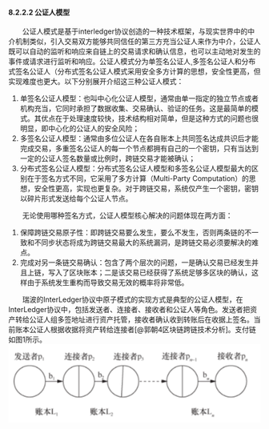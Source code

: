 #### 8.2.2.2 公证人模型
&emsp;&emsp;公证人模式是基于interledger协议创造的一种技术框架，与现实世界中的中介机制类似，引入交易双方能够共同信任的第三方充当公证人来作为中介，公证人既可以自动的监听和响应来自链上的交易请求和确认信息，也可以主动地对发生的事件或请求进行监听和响应。公证人模式分为单签名公证人¸多签名公证人和分布式签名公证人（分布式签名公证人模式采用安全多方计算的思想，安全性更高，但实现难度也更大。以下分别展开介绍这三种公证人模式：
1. 单签名公证人模型：也叫中心化公证人模型，通常由单一指定的独立节点或者机构充当，它同时承担了数据收集、交易确认、验证的任务。这是最简单的模式。其优点在于处理速度较快，技术结构相对简单，但是这种方式的问题也很明显，即中心化的公证人的安全风险；
2. 多签名公证人模型：通常由多位公证人在各自账本上共同签名达成共识后才能完成交易，多重签名公证人的每一个节点都拥有自己的一个密钥，只有当达到一定的公证人签名数量或比例时，跨链交易才能被确认；
3. 分布式签名公证人模型：分布式签名公证人模型和多签名公证人模型最大的区别在于签名方式不同，它采用了多方计算（Multi-Party Computation）的思想，安全性更高，实现也更复杂。对于跨链交易，系统仅产生一个密钥，密钥以碎片形式发送给每个公证人节点。

&emsp;&emsp;无论使用哪种签名方式，公证人模型核心解决的问题体现在两方面：

1. 保障跨链交易原子性：即跨链交易要么发生，要么不发生，否则两条链的不一致和不同步状态将成为跨链交易最大的系统漏洞，是跨链交易必须要解决的难点。
2. 完成对另一条链交易确认：包含了两个层次的问题，一是确认交易已经发生并且上链，写入了区块账本；二是该交易已经获得了系统足够多区块的确认，这样由于系统发生重构而导致交易无效的概率将非常低。

&emsp;&emsp;瑞波的InterLedger协议中原子模式的实现方式是典型的公证人模型，在InterLedger协议中，包括发送者、连接者、接收者和公证人等角色。发送者把资产转给公证人组多签地址进行资产托管，接收者确认收到转账后在收据上签名。当前账本公证人根据收据将资产转给连接者[@郭朝4区块链跨链技术分析]。支付链如图1所示。
![](./figures/08222140-1.png)
